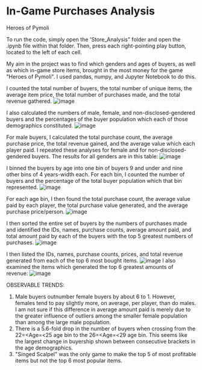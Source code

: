 # In-Game Purchases Analysis
Heroes of Pymoli

To run the code, simply open the 'Store_Analysis" folder and open the .ipynb file within that folder. 
Then, press each right-pointing play button, located to the left of each cell.

My aim in the project was to find which genders and ages of buyers, as well as which in-game store items, brought in the most money for the game "Heroes of Pymoli".
I used pandas, numpy, and Jupyter Notebook to do this.

I counted the total number of buyers,
the total number of unique items, the average item price, the total number of purchases made, and the total revenue gathered.
![image](https://user-images.githubusercontent.com/73863977/120050623-93a1b400-bfeb-11eb-8b3b-5dc86c077c36.png)

I also calculated the numbers of male, female, and non-disclosed-gendered buyers and the percentages of the buyer population which each of those demographics constituted.
![image](https://user-images.githubusercontent.com/73863977/120050631-9d2b1c00-bfeb-11eb-9045-e8df4832ca3e.png)

For male buyers, I calculated the total purchase count, the average purchase price, the total revenue gained, and the average value which each player paid. I repeated these analyses for female and for non-disclosed-gendered buyers. The results for all genders are in this table:
![image](https://user-images.githubusercontent.com/73863977/120050643-a9af7480-bfeb-11eb-9330-7dffaab930b8.png)

I binned the buyers by age into one bin of buyers 9 and under and nine other bins of 4 years-width each. For each bin, I counted the number of buyers and the percentage of the total buyer population which that bin represented.
![image](https://user-images.githubusercontent.com/73863977/120050655-b2a04600-bfeb-11eb-872a-10906efb39c9.png)

For each age bin, I then found the total purchase count, the average value paid by each player, the total purchase value generated, and the average purchase price/person.
![image](https://user-images.githubusercontent.com/73863977/120050671-baf88100-bfeb-11eb-8124-f30ed72c2e47.png)

I then sorted the entire set of buyers by the numbers of purchases made and identified the IDs, names, purchase counts, average amount paid, and total amount paid by each of the buyers with the top 5 greatest numbers of purchases.
![image](https://user-images.githubusercontent.com/73863977/120050682-c350bc00-bfeb-11eb-9135-d5e1e969fc7a.png)

I then listed the IDs, names, purchase counts, prices, and total revenue generated from each of the top 6 most bought items.
![image](https://user-images.githubusercontent.com/73863977/120050695-d19ed800-bfeb-11eb-8047-43edabe7ad84.png)
I also examined the items which generated the top 6 greatest amounts of revenue:
![image](https://user-images.githubusercontent.com/73863977/120050702-d95e7c80-bfeb-11eb-9f81-8ce147068425.png)


OBSERVABLE TRENDS:
1. Male buyers outnumber female buyers by about 6 to 1. However, females tend to pay slightly more, on average, per player, than do males. I am not sure if this difference in average amount paid is merely due to the greater influence of outliers among the smaller female population than among the large male population.
2. There is a 5.6-fold drop in the number of buyers when crossing from the 22=<Age=<25 age bin to the 26=<Age=<29 age bin. This seems like the largest change in buyership shown between consecutive brackets in the age demographics.
3. "Singed Scalpel" was the only game to make the top 5 of most profitable items but not the top 6 most popular items.
